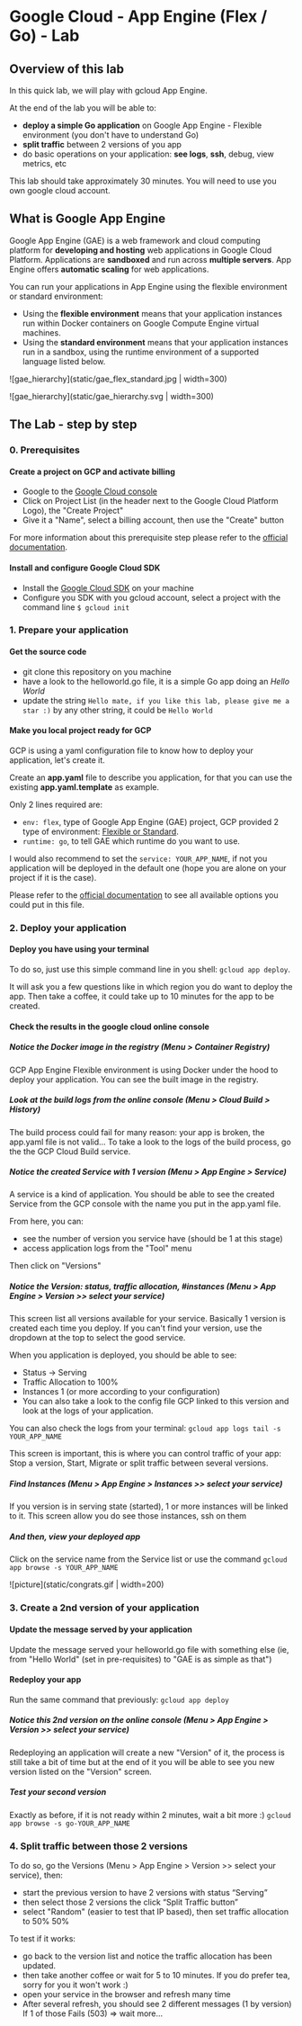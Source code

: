 # Google Cloud - App Engine (Flex / Go) - Lab

## Overview of this lab

In this quick lab, we will play with gcloud App Engine.

At the end of the lab you will be able to:
- **deploy a simple Go application** on Google App Engine - Flexible environment (you don't have to understand Go)
- **split traffic** between 2 versions of you app
- do basic operations on your application: **see logs**, **ssh**, debug, view metrics, etc

This lab should take approximately 30 minutes.
You will need to use you own google cloud account.

## What is Google App Engine

Google App Engine (GAE) is a web framework and cloud computing platform for **developing and hosting** web applications in Google Cloud Platform. 
Applications are **sandboxed** and run across **multiple servers**. 
App Engine offers **automatic scaling** for web applications.

You can run your applications in App Engine using the flexible environment or standard environment:
- Using the **flexible environment** means that your application instances run within Docker containers on Google Compute Engine virtual machines.
- Using the **standard environment** means that your application instances run in a sandbox, using the runtime environment of a supported language listed below.

![gae_hierarchy](static/gae_flex_standard.jpg | width=300)

![gae_hierarchy](static/gae_hierarchy.svg | width=300)

## The Lab - step by step

### 0. Prerequisites

#### Create a project on GCP and activate billing

- Google to the [Google Cloud console](https://console.cloud.google.com)
- Click on Project List (in the header next to the Google Cloud Platform Logo), the "Create Project"
- Give it a "Name", select a billing account, then use the "Create" button

For more information about this prerequisite step please refer to the [official documentation](https://cloud.google.com/resource-manager/docs/creating-managing-projects#creating_a_project).

#### Install and configure Google Cloud SDK 

- Install the [Google Cloud SDK](https://cloud.google.com/sdk/docs/downloads-interactive) on your machine
- Configure you SDK with you gcloud account, select a project with the command line `$ gcloud init`


### 1. Prepare your application

#### Get the source code

- git clone this repository on you machine
- have a look to the helloworld.go file, it is a simple Go app doing an _Hello World_
- update the string `Hello mate, if you like this lab, please give me a star :)` by any other string, it could be `Hello World`

#### Make you local project ready for GCP

GCP is using a yaml configuration file to know how to deploy your application, let's create it.

Create an **app.yaml** file to describe you application, for that you can use the existing **app.yaml.template** as example.

Only 2 lines required are:
- `env: flex`, type of Google App Engine (GAE) project, GCP provided 2 type of environment: [Flexible or Standard](https://cloud.google.com/appengine/docs/the-appengine-environments).
- `runtime: go`, to tell GAE which runtime do you want to use.

I would also recommend to set the `service: YOUR_APP_NAME`, if not you application will be deployed in the default one (hope you are alone on your project if it is the case).

Please refer to the [official documentation](https://cloud.google.com/appengine/docs/flexible/python/configuring-your-app-with-app-yaml) to see all available options you could put in this file.


### 2. Deploy your application

#### Deploy you have using your terminal

To do so, just use this simple command line in you shell: `gcloud app deploy`.

It will ask you a few questions like in which region you do want to deploy the app. 
Then take a coffee, it could take up to 10 minutes for the app to be created.

#### Check the results in the google cloud online console

##### Notice the Docker image in the registry (Menu > Container Registry)

GCP App Engine Flexible environment is using Docker under the hood to deploy your application. You can see the built image in the registry.


##### Look at the build logs from the online console (Menu > Cloud Build > History)

The build process could fail for many reason: your app is broken, the app.yaml file is not valid...
To take a look to the logs of the build process, go the the GCP Cloud Build service.

##### Notice the created Service  with 1 version (Menu > App Engine > Service)

A service is a kind of application.
You should be able to see the created Service from the GCP console with the name you put in the app.yaml file.


From here, you can:
- see the number of version you service have (should be 1 at this stage)
- access application logs from the "Tool" menu

Then click on "Versions"

##### Notice the Version: status, traffic allocation, #instances  (Menu > App Engine > Version >> select your service)

This screen list all versions available for your service. Basically 1 version is created each time you deploy.
If you can't find your version, use the dropdown at the top to select the good service.

When you application is deployed, you should be able to see:
- Status -> Serving
- Traffic Allocation to 100%
- Instances 1 (or more according to your configuration)
- You can also take a look to the config file GCP linked to this version and look at the logs of your application.

You can also check the logs from your terminal: `gcloud app logs tail -s YOUR_APP_NAME`

This screen is important, this is where you can control traffic of your app: Stop a version, Start, Migrate or split traffic between several versions. 

##### Find Instances (Menu > App Engine > Instances >> select your service)

If you version is in serving state (started), 1 or more instances will be linked to it.
This screen allow you do see those instances, ssh on them

##### And then, view your deployed app

Click on the service name from the Service list or use the command `gcloud app browse -s YOUR_APP_NAME`

![picture](static/congrats.gif | width=200)


### 3. Create a 2nd version of your application

#### Update the message served by your application

Update the message served your helloworld.go file with something else (ie, from "Hello World" (set in pre-requisites) to "GAE is as simple as that")

#### Redeploy your app

Run the same command that previously: `gcloud app deploy`

##### Notice this 2nd version on the online console (Menu > App Engine > Version >> select your service)

Redeploying an application will create a new "Version" of it, the process is still take a bit of time but at the end of it you will be able to see you new version listed on the "Version" screen.

##### Test your second version

Exactly as before, if it is not ready within 2 minutes, wait a bit more :)
`gcloud app browse -s go-YOUR_APP_NAME`


### 4. Split traffic between those 2 versions

To do so, go the Versions (Menu > App Engine > Version >> select your service), then:
- start the previous version to have 2 versions with status “Serving”
- then select those 2 versions the click “Split Traffic button”
- select "Random" (easier to test that IP based), then set traffic allocation to 50% 50%

To test if it works:
- go back to the version list and notice the traffic allocation has been updated.
- then take another coffee or wait for 5 to 10 minutes. If you do prefer tea, sorry for you it won't work :)
- open your service in the browser and refresh many time
- After several refresh, you should see 2 different messages (1 by version)
If 1 of those Fails (503) => wait more...




